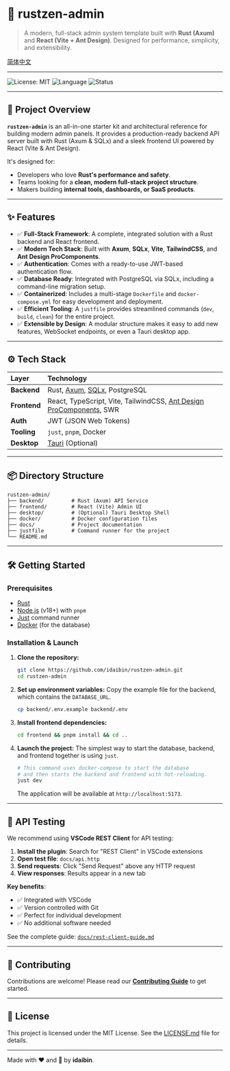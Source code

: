 # 🧩 rustzen-admin

> A modern, full-stack admin system template built with **Rust (Axum)** and **React (Vite + Ant Design)**. Designed for performance, simplicity, and extensibility.

[简体中文](./docs/README.md)

---

![License: MIT](https://img.shields.io/badge/License-MIT-blue.svg)
![Language](https://img.shields.io/badge/lang-Rust%20%7C%20TypeScript-orange.svg)
![Status](https://img.shields.io/badge/status-in%20development-yellow.svg)

---

## 🚀 Project Overview

**`rustzen-admin`** is an all-in-one starter kit and architectural reference for building modern admin panels. It provides a production-ready backend API server built with Rust (Axum & SQLx) and a sleek frontend UI powered by React (Vite & Ant Design).

It's designed for:

- Developers who love **Rust's performance and safety**.
- Teams looking for a **clean, modern full-stack project structure**.
- Makers building **internal tools, dashboards, or SaaS products**.

---

## ✨ Features

- ✅ **Full-Stack Framework**: A complete, integrated solution with a Rust backend and React frontend.
- ✅ **Modern Tech Stack**: Built with **Axum**, **SQLx**, **Vite**, **TailwindCSS**, and **Ant Design ProComponents**.
- ✅ **Authentication**: Comes with a ready-to-use JWT-based authentication flow.
- ✅ **Database Ready**: Integrated with PostgreSQL via SQLx, including a command-line migration setup.
- ✅ **Containerized**: Includes a multi-stage `Dockerfile` and `docker-compose.yml` for easy development and deployment.
- ✅ **Efficient Tooling**: A `justfile` provides streamlined commands (`dev`, `build`, `clean`) for the entire project.
- ✅ **Extensible by Design**: A modular structure makes it easy to add new features, WebSocket endpoints, or even a Tauri desktop app.

---

## ⚙️ Tech Stack

| Layer        | Technology                                                                                               |
| :----------- | :------------------------------------------------------------------------------------------------------- |
| **Backend**  | Rust, [Axum](https://github.com/tokio-rs/axum), [SQLx](https://github.com/launchbadge/sqlx), PostgreSQL  |
| **Frontend** | React, TypeScript, Vite, TailwindCSS, [Ant Design ProComponents](https://procomponents.ant.design/), SWR |
| **Auth**     | JWT (JSON Web Tokens)                                                                                    |
| **Tooling**  | `just`, `pnpm`, Docker                                                                                   |
| **Desktop**  | [Tauri](https://tauri.app/) (Optional)                                                                   |

---

## 📦 Directory Structure

```text
rustzen-admin/
├── backend/         # Rust (Axum) API Service
├── frontend/        # React (Vite) Admin UI
├── desktop/         # (Optional) Tauri Desktop Shell
├── docker/          # Docker configuration files
├── docs/            # Project documentation
├── justfile         # Command runner for the project
└── README.md
```

---

## 🛠️ Getting Started

### Prerequisites

- [Rust](https://www.rust-lang.org/tools/install)
- [Node.js](https://nodejs.org/) (v18+) with `pnpm`
- [Just](https://github.com/casey/just) command runner
- [Docker](https://www.docker.com/get-started) (for the database)

### Installation & Launch

1.  **Clone the repository:**

    ```bash
    git clone https://github.com/idaibin/rustzen-admin.git
    cd rustzen-admin
    ```

2.  **Set up environment variables:**
    Copy the example file for the backend, which contains the `DATABASE_URL`.

    ```bash
    cp backend/.env.example backend/.env
    ```

3.  **Install frontend dependencies:**

    ```bash
    cd frontend && pnpm install && cd ..
    ```

4.  **Launch the project:**
    The simplest way to start the database, backend, and frontend together is using `just`.

    ```bash
    # This command uses docker-compose to start the database
    # and then starts the backend and frontend with hot-reloading.
    just dev
    ```

    The application will be available at `http://localhost:5173`.

---

## 🧪 API Testing

We recommend using **VSCode REST Client** for API testing:

1. **Install the plugin**: Search for "REST Client" in VSCode extensions
2. **Open test file**: `docs/api.http`
3. **Send requests**: Click "Send Request" above any HTTP request
4. **View responses**: Results appear in a new tab

**Key benefits**:

- ✅ Integrated with VSCode
- ✅ Version controlled with Git
- ✅ Perfect for individual development
- ✅ No additional software needed

See the complete guide: [`docs/rest-client-guide.md`](docs/rest-client-guide.md)

---

## 🤝 Contributing

Contributions are welcome! Please read our [**Contributing Guide**](./docs/CONTRIBUTING.md) to get started.

---

## 📄 License

This project is licensed under the MIT License. See the [LICENSE.md](./LICENSE.md) file for details.

---

Made with ❤️ and 🦀 by **idaibin**.
